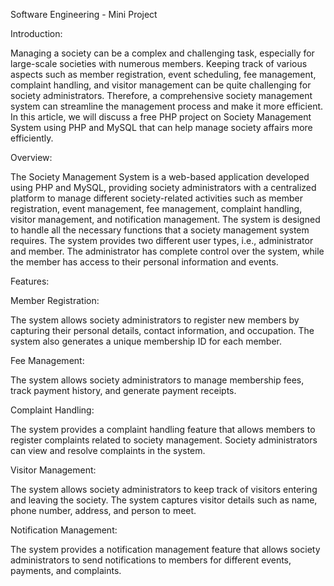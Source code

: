 Software Engineering - Mini Project 

Introduction:

Managing a society can be a complex and challenging task, especially for large-scale societies with numerous members. Keeping track of various aspects such as member registration, event scheduling, fee management, complaint handling, and visitor management can be quite challenging for society administrators. Therefore, a comprehensive society management system can streamline the management process and make it more efficient. In this article, we will discuss a free PHP project on Society Management System using PHP and MySQL that can help manage society affairs more efficiently.

Overview:

The Society Management System is a web-based application developed using PHP and MySQL, providing society administrators with a centralized platform to manage different society-related activities such as member registration, event management, fee management, complaint handling, visitor management, and notification management. The system is designed to handle all the necessary functions that a society management system requires. The system provides two different user types, i.e., administrator and member. The administrator has complete control over the system, while the member has access to their personal information and events.

Features:

Member Registration:

The system allows society administrators to register new members by capturing their personal details, contact information, and occupation. The system also generates a unique membership ID for each member.

Fee Management:

The system allows society administrators to manage membership fees, track payment history, and generate payment receipts.

Complaint Handling:

The system provides a complaint handling feature that allows members to register complaints related to society management. Society administrators can view and resolve complaints in the system.

Visitor Management:

The system allows society administrators to keep track of visitors entering and leaving the society. The system captures visitor details such as name, phone number, address, and person to meet.

Notification Management:

The system provides a notification management feature that allows society administrators to send notifications to members for different events, payments, and complaints.
